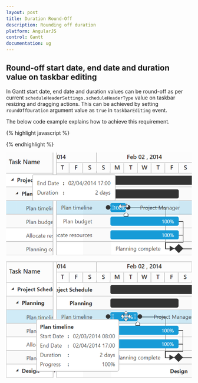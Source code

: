 ```yaml
---
layout: post
title: Duration Round-Off
description: Rounding off duration
platform: AngularJS
control: Gantt
documentation: ug
---
```


## Round-off start date, end date and duration value on taskbar editing
In Gantt start date, end date and duration values can be round-off as per current `scheduleHeaderSettings.scheduleHeaderType` value on taskbar resizing and dragging actions. This can be achieved by setting `roundOffDuration` argument value as `true` in `taskbarEditing` event.

The below code example explains how to achieve this requirement. 

{% highlight javascript %}

<body ng-controller="GanttCtrl">
   <!--Add  Gantt control here-->    
   <div id="GanttContainer" ej-gantt
      //...
      e-taskbarEditing="taskbarEditing"
      >
   </div>
   <script>
    angular.module('listCtrl', ['ejangular'])
        .controller('GanttCtrl', function($scope) {
            //...
			$scope.taskbarEditing = function (args) {
			args.roundOffDuration= true;
			}
        });
    </script>
</body>

{% endhighlight %}

![](Duration-Round-Off_images/OnResizing_img1.png)

![](Duration-Round-Off_images/AfterResizing_img2.png)
